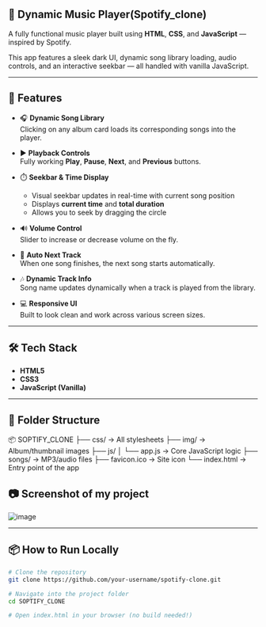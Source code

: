 ## 🎵 Dynamic Music Player(Spotify_clone)

A fully functional music player built using **HTML**, **CSS**, and **JavaScript** — inspired by Spotify.

This app features a sleek dark UI, dynamic song library loading, audio controls, and an interactive seekbar — all handled with vanilla JavaScript.

---

## 🚀 Features

- 🎧 **Dynamic Song Library**  
  Clicking on any album card loads its corresponding songs into the player.

- ▶️ **Playback Controls**  
  Fully working **Play**, **Pause**, **Next**, and **Previous** buttons.

- ⏱️ **Seekbar & Time Display**  
  - Visual seekbar updates in real-time with current song position  
  - Displays **current time** and **total duration**  
  - Allows you to seek by dragging the circle

- 🔊 **Volume Control**  
  Slider to increase or decrease volume on the fly.

- 🔁 **Auto Next Track**  
  When one song finishes, the next song starts automatically.

- 🎶 **Dynamic Track Info**  
  Song name updates dynamically when a track is played from the library.

- 💻 **Responsive UI**  
  Built to look clean and work across various screen sizes.

---

## 🛠️ Tech Stack

- **HTML5**
- **CSS3**
- **JavaScript (Vanilla)**

---

## 📁 Folder Structure

📦 SOPTIFY_CLONE
├── css/ → All stylesheets
├── img/ → Album/thumbnail images
├── js/
│ └── app.js → Core JavaScript logic
├── songs/ → MP3/audio files
├── favicon.ico → Site icon
└── index.html → Entry point of the app

## 📷 Screenshot of my project

![image](https://github.com/user-attachments/assets/e0c60a63-1642-4253-ba3f-b88df173b5d3)

---

## 📦 How to Run Locally

```bash
# Clone the repository
git clone https://github.com/your-username/spotify-clone.git

# Navigate into the project folder
cd SOPTIFY_CLONE

# Open index.html in your browser (no build needed!)
```

